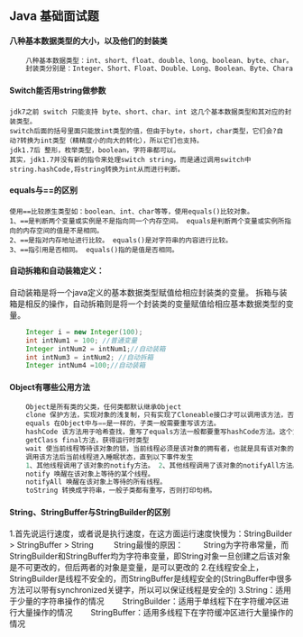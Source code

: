 ## Java 基础面试题
#### 八种基本数据类型的大小，以及他们的封装类
```java
    八种基本数据类型：int、short、float、double、long、boolean、byte、char。
    封装类分别是：Integer、Short、Float、Double、Long、Boolean、Byte、Character。
```
#### Switch能否用string做参数
>
    jdk7之前 switch 只能支持 byte、short、char、int 这几个基本数据类型和其对应的封装类型。
    switch后面的括号里面只能放int类型的值，但由于byte，short，char类型，它们会?自动?转换为int类型（精精度小的向大的转化），所以它们也支持。
    jdk1.7后 整形，枚举类型，boolean，字符串都可以。
    其实，jdk1.7并没有新的指令来处理switch string，而是通过调用switch中string.hashCode,将string转换为int从而进行判断。
>
####  equals与==的区别
>
    使用==比较原生类型如：boolean、int、char等等，使用equals()比较对象。
    1、==是判断两个变量或实例是不是指向同一个内存空间。 equals是判断两个变量或实例所指向的内存空间的值是不是相同。
    2、==是指对内存地址进行比较。 equals()是对字符串的内容进行比较。
    3、==指引用是否相同。 equals()指的是值是否相同。   
>
#### 自动拆箱和自动装箱定义：
自动装箱是将一个java定义的基本数据类型赋值给相应封装类的变量。 拆箱与装箱是相反的操作，自动拆箱则是将一个封装类的变量赋值给相应基本数据类型的变量。
```java
    Integer i = new Integer(100);
    int intNum1 = 100; //普通变量
    Integer intNum2 = intNum1;//自动装箱
    int intNum3 = intNum2; //自动拆箱
    Integer intNum4 =100;//自动装箱
```
#### Object有哪些公用方法
```java
    Object是所有类的父类，任何类都默认继承Object
    clone 保护方法，实现对象的浅复制，只有实现了Cloneable接口才可以调用该方法，否则抛出CloneNotSupportedException异常。
    equals 在Object中与==是一样的，子类一般需要重写该方法。
    hashCode 该方法用于哈希查找，重写了equals方法一般都要重写hashCode方法。这个方法在一些具有哈希功能的Collection中用到。
    getClass final方法，获得运行时类型
    wait 使当前线程等待该对象的锁，当前线程必须是该对象的拥有者，也就是具有该对象的锁。 wait() 方法一直等待，直到获得锁或者被中断。 wait(long timeout) 设定一个超时间隔，如果在规定时间内没有获得锁就返回。
    调用该方法后当前线程进入睡眠状态，直到以下事件发生
    1、其他线程调用了该对象的notify方法。 2、其他线程调用了该对象的notifyAll方法。 3、其他线程调用了interrupt中断该线程。 4、时间间隔到了。 5、此时该线程就可以被调度了，如果是被中断的话就抛出一个InterruptedException异常。
    notify 唤醒在该对象上等待的某个线程。
    notifyAll 唤醒在该对象上等待的所有线程。
    toString 转换成字符串，一般子类都有重写，否则打印句柄。
```
#### String、StringBuffer与StringBuilder的区别
>
  1.首先说运行速度，或者说是执行速度，在这方面运行速度快慢为：StringBuilder > StringBuffer > String
　 　String最慢的原因：
　　 String为字符串常量，而StringBuilder和StringBuffer均为字符串变量，即String对象一旦创建之后该对象是不可更改的，但后两者的对象是变量，是可以更改的
  2.在线程安全上，StringBuilder是线程不安全的，而StringBuffer是线程安全的(StringBuffer中很多方法可以带有synchronized关键字，所以可以保证线程是安全的)
  3.String：适用于少量的字符串操作的情况
　　StringBuilder：适用于单线程下在字符缓冲区进行大量操作的情况
　　StringBuffer：适用多线程下在字符缓冲区进行大量操作的情况

  
>